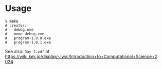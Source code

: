 # Usage

```shell
% make
# creates:
#   debug.exe
#   none-debug.exe
#   program-1.0.0.exe
#   program-1.0.1.exe
```

See also: `Day-2.pdf` at <https://wiki.kek.jp/display/~iwai/Introduction+to+Computational+Science+2024>

